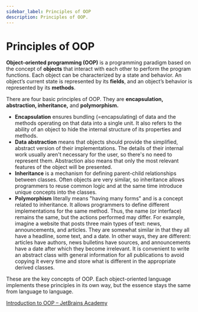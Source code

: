 ```yaml
---
sidebar_label: Principles of OOP
description: Principles of OOP.
---
```


# Principles of OOP

**Object-oriented programming (OOP)** is a programming paradigm based on the concept of **objects** that interact with each other to perform the program functions. Each object can be characterized by a state and behavior. An object’s current state is represented by its **fields**, and an object’s behavior is represented by its **methods**.

There are four basic principles of OOP. They are **encapsulation, abstraction, inheritance,** and **polymorphism.**

*   **Encapsulation** ensures bundling (=encapsulating) of data and the methods operating on that data into a single unit. It also refers to the ability of an object to hide the internal structure of its properties and methods.
*   **Data abstraction** means that objects should provide the simplified, abstract version of their implementations. The details of their internal work usually aren't necessary for the user, so there's no need to represent them. Abstraction also means that only the most relevant features of the object will be presented.
*   **Inheritance** is a mechanism for defining parent-child relationships between classes. Often objects are very similar, so inheritance allows programmers to reuse common logic and at the same time introduce unique concepts into the classes.
*   **Polymorphism** literally means "having many forms" and is a concept related to inheritance. It allows programmers to define different implementations for the same method. Thus, the name (or interface) remains the same, but the actions performed may differ. For example, imagine a website that posts three main types of text: news, announcements, and articles. They are somewhat similar in that they all have a headline, some text, and a date. In other ways, they are different: articles have authors, news bulletins have sources, and announcements have a date after which they become irrelevant. It is convenient to write an abstract class with general information for all publications to avoid copying it every time and store what is different in the appropriate derived classes.

These are the key concepts of OOP. Each object-oriented language implements these principles in its own way, but the essence stays the same from language to language.

[Introduction to OOP – JetBrains Academy](https://hyperskill.org/learn/step/3614)